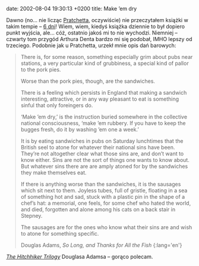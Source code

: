 date: 2002-08-04 19:30:13 +0200
title: Make ’em dry

Dawno (no… nie licząc [Pratchetta](1026079677 'wycinek o „Zbrojnych”'), oczywiście) nie przeczytałem książki w takim tempie – [6 dni](1027937156 'wycinek o „Life, the Universe and Everything”')! Wiem, wiem, kiedyś książka dziennie to był dopiero punkt wyjścia, ale… cóż, ostatnio jakoś mi to nie wychodzi. Niemniej – czwarty tom przygód Arthura Denta bardzo mi się podobał, IMHO lepszy od trzeciego. Podobnie jak u Pratchetta, urzekł mnie opis dań barowych:

> There is, for some reason, something especially grim about pubs near stations, a very particular kind of grubbiness, a special kind of pallor to the pork pies.
>
> Worse than the pork pies, though, are the sandwiches.
>
> There is a feeling which persists in England that making a sandwich interesting, attractive, or in any way pleasant to eat is something sinful that only foreingers do.
>
> ‘Make ’em dry,’ is the instruction buried somewhere in the collective national consciousness, ‘make ’em rubbery. If you have to keep the bugges fresh, do it by washing ’em one a week.’
>
> It is by eating sandwiches in pubs on Saturday lunchtimes that the British seel to atone for whatever their national sins have been. They’re not altogether clear what those sins are, and don’t want to know either. Sins are not the sort of things one wants to know about. But whatever sins there are are amply atoned for by the sandwiches they make themselves eat.
>
> If there is anything worse than the sandwiches, it is the sausages which sit next to them. Joyless tubes, full of gristle, floating in a sea of something hot and sad, stuck with a plastic pin in the shape of a chef’s hat: a memorial, one feels, for some chef who hated the world, and died, forgotten and alone among his cats on a back stair in Stepney.
>
> The sausages are for the ones who know what their sins are and wish to atone for something specific.
>
> Douglas Adams, <cite>So Long, and Thanks for All the Fish</cite>
{:lang='en'}

<cite>[The Hitchhiker Trilogy](http://www.amazon.co.uk/o/ASIN/0330316117 '…na amazon.co.uk')</cite> Douglasa Adamsa – gorąco polecam.
